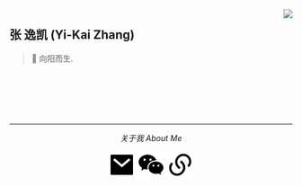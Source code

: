 <a href="#">
<img align="right" src='https://github-readme-stats.vercel.app/api?username=ZhangYikaii&show_icons=true'>
</a>

## 张 逸凯 (Yi-Kai Zhang)

> :rice: 向阳而生.

&nbsp;

&nbsp;

&nbsp;

<hr>
<p align="center">
  <i>关于我 About Me</i>
  <p align="center">
    <a href="mailto:zykycy@gmail.com" alt="Contact me"><img src="https://raw.githubusercontent.com/ZhangYikaii/ZhangYikaii/main/assets/mail-fill.svg"></a>
    <a href="yangchaoyuededage" alt="WeChat"><img src="https://raw.githubusercontent.com/ZhangYikaii/ZhangYikaii/main/assets/wechat-fill.svg"></a>
    <a href="https://zhangyk.top" alt="My site"><img src="https://raw.githubusercontent.com/ZhangYikaii/ZhangYikaii/main/assets/links-fill.svg"></a>
  </p>
</p>
